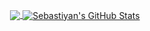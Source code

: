 <p align="center">
<a href="https://github.com/Zept0n/Zept0n">
  <img align="center" src="https://github-readme-stats.vercel.app/api/top-langs/?username=Zept0n&theme=codeSTACKr&title_color=ec4700&langs_count=3&bg_color=40,000000,2a2a2a,8f2b00&border_color=8f2b00&hide=html" />
</a>
<a href="https://github.com/Zept0n/Zept0n">
  <img align="center" src="https://github-readme-stats.vercel.app/api?username=Zept0n&show_icons=true&line_height=26&count_private=true&theme=codeSTACKr&title_color=ec4700&bg_color=40,8f2b00,2a2a2a,000000&border_color=8f2b00" alt="Sebastiyan's GitHub Stats" />
</a>
</p>

<!---
- 👋 Hi, I’m @Zept0n
- 👀 I’m interested in ...
- 🌱 I’m currently learning ...
- 💞️ I’m looking to collaborate on ...
- 📫 How to reach me ...

Zept0n/Zept0n is a ✨ special ✨ repository because its `README.md` (this file) appears on your GitHub profile.
You can click the Preview link to take a look at your changes.

<img src="https://capsule-render.vercel.app/api?type=waving&color=0:000000,100:8f2b00&height=120&section=header&text=&fontSize=90">
<img src="https://capsule-render.vercel.app/api?type=waving&color=0:000000,100:8f2b00&height=120&section=footer&text=&fontSize=90&">
<p align="center"> <img src="https://komarev.com/ghpvc/?username=zept0n&label=Profile%20views&color=000000&style=flat-square" alt="zept0n" /> </p>
--->
